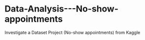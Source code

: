 # Data-Analysis---No-show-appointments
Investigate a Dataset Project (No-show appointments) from Kaggle
